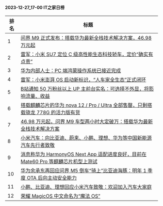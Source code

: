 #### 2023-12-27_17-00  IT之家日榜

| 排名 | 标题|
| --- | ---|
| 1 | [问界 M9 正式发布：搭载华为最新全栈技术解决方案，46.98 万元起](https://www.ithome.com/0/741/670.htm) |
| 2 | [雷军：小米 SU7 定位 C 级高性能生态科技轿车，定价“确实有点贵”](https://www.ithome.com/0/741/720.htm) |
| 3 | [华为内部人士：PC 端鸿蒙操作系统已接近完成](https://www.ithome.com/0/741/727.htm) |
| 4 | [雷军：小米澎湃 OS 启动新标识，“人车家全生态”正式闭环](https://www.ithome.com/0/741/843.htm) |
| 5 | [B站通知 50 万粉丝以上 UP 主前台实名：可选择不外显，将影响流量、收益](https://www.ithome.com/0/741/701.htm) |
| 6 | [搭载麒麟芯片的华为 nova 12 / Pro / Ultra 全部售罄，只剩搭载骁龙 778G 的活力版有货](https://www.ithome.com/0/741/783.htm) |
| 7 | [46.98 万元起，问界 M9 车型两小时大定破万：搭载华为最新全栈技术解决方案](https://www.ithome.com/0/741/725.htm) |
| 8 | [小米汽车：向比亚迪、蔚来、小鹏、理想、华为等中国新能源汽车先行者致敬](https://www.ithome.com/0/741/799.htm) |
| 9 | [消息称华为 HarmonyOS Next App 适配进度良好，目前在 Mate60 Pro 等麒麟芯片机型上测试](https://www.ithome.com/0/741/777.htm) |
| 10 | [华为余承东再回应问界 M5 倒车“骑上”比亚迪海豚：明年 1 季度 OTA 后向主动安全能力](https://www.ithome.com/0/741/673.htm) |
| 11 | [小鹏、比亚迪、理想回应小米汽车致敬：欢迎加入汽车大家庭](https://www.ithome.com/0/741/850.htm) |
| 12 | [荣耀 MagicOS 中文命名为“魔法 OS”](https://www.ithome.com/0/741/794.htm) |
